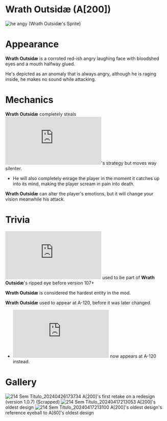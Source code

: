 # Wrath Outsidæ (A[200])
![he angy](https://github.com/DawdleInTime/RND-Purgatory-Mod-Wiki/assets/168727225/a198eeea-0f05-4c72-91df-3e3ec222387e)
(Wrath Outsidæ's Sprite)

# Appearance
__Wrath Outsidæ__ is a corroted red-ish angry laughing face with bloodshed eyes and a mouth halfway glued.

He's depicted as an anomaly that is always angry, although he is raging inside, he makes no sound while attacking.

# Mechanics

__Wrath Outsidæ__ completely steals ![Goldneed](https://github.com/DawdleInTime/RND-Purgatory-Mod-Wiki/blob/main/goldneed.md)'s strategy but moves way silenter.
- He will also completely enrage the player in the moment it catches up into its mind, making the player scream in pain into death.

__Wrath Outsidæ__ can alter the player's emotions, but it will change your vision meanwhile his attack.

# Trivia

![The Envied One](https://github.com/DawdleInTime/RND-Purgatory-Mod-Wiki/blob/main/envied_one.md) used to be part of __Wrath Outsidæ__'s ripped eye before version 107+

__Wrath Outsidæ__ is considered the hardest entity in the mod.

__Wrath Outsidæ__ used to appear at A-120, before it was later changed.
- ![Goldneed](https://github.com/DawdleInTime/RND-Purgatory-Mod-Wiki/blob/main/goldneed.md) now appears at A-120 instead.

# Gallery

![214 Sem Título_20240426173734](https://github.com/DawdleInTime/RND-Purgatory-Mod-Wiki/assets/168727225/618058d9-8cf8-4921-b1dd-4f420e43fc13)
A[200]'s first retake on a redesign (version 1.0.7) (Scrapped)
![214 Sem Título_20240417213053](https://github.com/DawdleInTime/RND-Purgatory-Mod-Wiki/assets/168727225/5cb7f407-1d5f-461a-9561-7fc149c7f42b)
A[200]'s oldest design
![214 Sem Título_20240417213100](https://github.com/DawdleInTime/RND-Purgatory-Mod-Wiki/assets/168727225/eb66b11f-6bf6-4bf9-baae-de4d4a64be0c)
A[200]'s oldest design's reference eyeball to A[60]'s oldest design
